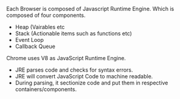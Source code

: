 Each Browser is composed of Javascript Runtime Engine. Which is composed of four components.
- Heap (Vairables etc
- Stack (Actionable items such as functions etc)
- Event Loop
- Callback Queue

Chrome uses V8 as JavaScript Runtime Engine. 

-  JRE parses code and checks for syntax errors.
-  JRE will convert JavaScript Code to machine readable.
-  During parsing, it sectionize code and put them in respective containers/components.

